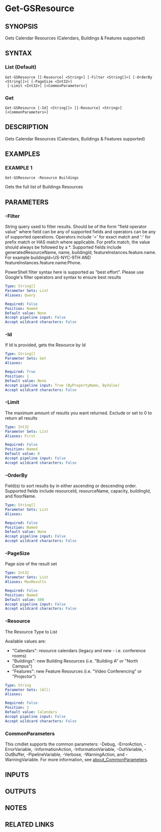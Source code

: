 # Get-GSResource

## SYNOPSIS
Gets Calendar Resources (Calendars, Buildings & Features supported)

## SYNTAX

### List (Default)
```
Get-GSResource [[-Resource] <String>] [-Filter <String[]>] [-OrderBy <String[]>] [-PageSize <Int32>]
 [-Limit <Int32>] [<CommonParameters>]
```

### Get
```
Get-GSResource [-Id] <String[]> [[-Resource] <String>] [<CommonParameters>]
```

## DESCRIPTION
Gets Calendar Resources (Calendars, Buildings & Features supported)

## EXAMPLES

### EXAMPLE 1
```
Get-GSResource -Resource Buildings
```

Gets the full list of Buildings Resources

## PARAMETERS

### -Filter
String query used to filter results.
Should be of the form "field operator value" where field can be any of supported fields and operators can be any of supported operations.
Operators include '=' for exact match and ':' for prefix match or HAS match where applicable.
For prefix match, the value should always be followed by a *.
Supported fields include generatedResourceName, name, buildingId, featureInstances.feature.name.
For example buildingId=US-NYC-9TH AND featureInstances.feature.name:Phone.

PowerShell filter syntax here is supported as "best effort".
Please use Google's filter operators and syntax to ensure best results

```yaml
Type: String[]
Parameter Sets: List
Aliases: Query

Required: False
Position: Named
Default value: None
Accept pipeline input: False
Accept wildcard characters: False
```

### -Id
If Id is provided, gets the Resource by Id

```yaml
Type: String[]
Parameter Sets: Get
Aliases:

Required: True
Position: 1
Default value: None
Accept pipeline input: True (ByPropertyName, ByValue)
Accept wildcard characters: False
```

### -Limit
The maximum amount of results you want returned.
Exclude or set to 0 to return all results

```yaml
Type: Int32
Parameter Sets: List
Aliases: First

Required: False
Position: Named
Default value: 0
Accept pipeline input: False
Accept wildcard characters: False
```

### -OrderBy
Field(s) to sort results by in either ascending or descending order.
Supported fields include resourceId, resourceName, capacity, buildingId, and floorName.

```yaml
Type: String[]
Parameter Sets: List
Aliases:

Required: False
Position: Named
Default value: None
Accept pipeline input: False
Accept wildcard characters: False
```

### -PageSize
Page size of the result set

```yaml
Type: Int32
Parameter Sets: List
Aliases: MaxResults

Required: False
Position: Named
Default value: 500
Accept pipeline input: False
Accept wildcard characters: False
```

### -Resource
The Resource Type to List

Available values are:
* "Calendars": resource calendars (legacy and new - i.e.
conference rooms)
* "Buildings": new Building Resources (i.e.
"Building A" or "North Campus")
* "Features": new Feature Resources (i.e.
"Video Conferencing" or "Projector")

```yaml
Type: String
Parameter Sets: (All)
Aliases:

Required: False
Position: 2
Default value: Calendars
Accept pipeline input: False
Accept wildcard characters: False
```

### CommonParameters
This cmdlet supports the common parameters: -Debug, -ErrorAction, -ErrorVariable, -InformationAction, -InformationVariable, -OutVariable, -OutBuffer, -PipelineVariable, -Verbose, -WarningAction, and -WarningVariable. For more information, see [about_CommonParameters](http://go.microsoft.com/fwlink/?LinkID=113216).

## INPUTS

## OUTPUTS

## NOTES

## RELATED LINKS
